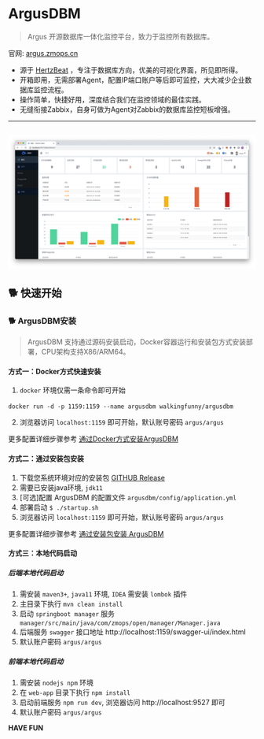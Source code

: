 # ArgusDBM  

> Argus 开源数据库一体化监控平台，致力于监控所有数据库。

官网: [argus.zmops.cn](https://argus.zmops.cn/)

- 源于 [HertzBeat](https://github.com/dromara/hertzbeat) ，专注于数据库方向，优美的可视化界面，所见即所得。
- 开箱即用，无需部署Agent，配置IP端口账户等后即可监控，大大减少企业数据库监控流程。
- 操作简单，快捷好用，深度结合我们在监控领域的最佳实践。
- 无缝衔接Zabbix，自身可做为Agent对Zabbix的数据库监控短板增强。

---
![argus](home/static/img/home/2.png)  
---

## 🐕 快速开始

### 🐕 ArgusDBM安装

> ArgusDBM 支持通过源码安装启动，Docker容器运行和安装包方式安装部署，CPU架构支持X86/ARM64。

#### 方式一：Docker方式快速安装

1. `docker` 环境仅需一条命令即可开始

`docker run -d -p 1159:1159 --name argusdbm walkingfunny/argusdbm`

2. 浏览器访问 `localhost:1159` 即可开始，默认账号密码 `argus/argus`

更多配置详细步骤参考 [通过Docker方式安装ArgusDBM](https://github.com/zmops/ArgusDBM/tree/main/home/docs/start/docker-deploy.md)

#### 方式二：通过安装包安装

1. 下载您系统环境对应的安装包 [GITHUB Release](https://github.com/zmops/argusdbm/releases)
2. 需要已安装java环境, `jdk11`
3. [可选]配置 ArgusDBM 的配置文件 `argusdbm/config/application.yml`
4. 部署启动 `$ ./startup.sh `
5. 浏览器访问 `localhost:1159` 即可开始，默认账号密码 `argus/argus`

更多配置详细步骤参考 [通过安装包安装 ArgusDBM](https://github.com/zmops/ArgusDBM/tree/main/home/docs/start/package-deploy.md)

#### 方式三：本地代码启动

##### 后端本地代码启动

1. 需安装 `maven3+`, `java11` 环境, `IDEA` 需安装 `lombok` 插件
2. 主目录下执行 `mvn clean install`
3. 启动 `springboot manager` 服务 `manager/src/main/java/com/zmops/open/manager/Manager.java`
4. 后端服务 `swagger` 接口地址  http://localhost:1159/swagger-ui/index.html
5. 默认账户密码  `argus/argus`

##### 前端本地代码启动

1. 需安装 `nodejs npm` 环境
2. 在 `web-app` 目录下执行 `npm install`
3. 启动前端服务 `npm run dev`, 浏览器访问 http://localhost:9527 即可
4. 默认账户密码 `argus/argus`

**HAVE FUN**
